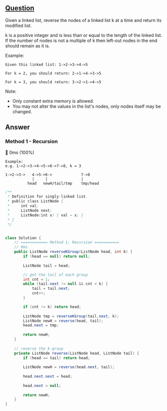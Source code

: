 ## [Question](https://leetcode.com/problems/reverse-nodes-in-k-group/)

Given a linked list, reverse the nodes of a linked list k at a time and return its modified list.

k is a positive integer and is less than or equal to the length of the linked list. If the number of nodes is not a multiple of k then left-out nodes in the end should remain as it is.

Example:
```
Given this linked list: 1->2->3->4->5

For k = 2, you should return: 2->1->4->3->5

For k = 3, you should return: 3->2->1->4->5
```
Note:

- Only constant extra memory is allowed.
- You may not alter the values in the list's nodes, only nodes itself may be changed.

## Answer
### Method 1 - Recursion
:rocket: 0ms (100%)
```
Example: 
e.g. 1->2->3->4->5->6->7->8, k = 3

1->2->3->   4->5->6->             7->8
            |     |               |
          head   newH/tail/tmp    tmp/head
```
```java
/**
 * Definition for singly-linked list.
 * public class ListNode {
 *     int val;
 *     ListNode next;
 *     ListNode(int x) { val = x; }
 * }
 */


class Solution {
    // ============ Method 1: Recursion ===========
    // 0ms 
    public ListNode reverseKGroup(ListNode head, int k) {
        if (head == null) return null;
        
        ListNode tail = head;

        // get the tail of each group
        int cnt = 1;
        while (tail.next != null && cnt < k) {
            tail = tail.next;
            cnt++;
        }

        if (cnt != k) return head;
        
        ListNode tmp = reverseKGroup(tail.next, k);
        ListNode newH = reverse(head, tail);
        head.next = tmp;
        
        return newH;
    }
    
    // reverse the k-group
    private ListNode reverse(ListNode head, ListNode tail) {
        if (head == tail) return head;
        
        ListNode newH = reverse(head.next, tail);
        
        head.next.next = head;
        
        head.next = null;
        
        return newH;
    }
}
```
